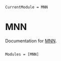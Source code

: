 ```@meta
CurrentModule = MNN
```

# MNN

Documentation for [MNN](https://github.com/Alexander-Reimer/Simulation-of-MNNs).

```@index
```

```@autodocs
Modules = [MNN]
```
